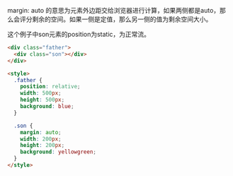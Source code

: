 margin: auto 的意思为元素外边距交给浏览器进行计算，如果两侧都是auto，那么会评分剩余的空间。如果一侧是定值，那么另一侧的值为剩余空间大小。

这个例子中son元素的position为static，为正常流。
```html
<div class="father">
  <div class="son"></div>
</div>

<style>
  .father {
    position: relative;
    width: 500px;
    height: 500px;
    background: blue;
  }

  .son {
    margin: auto;
    width: 200px;
    height: 200px;
    background: yellowgreen;
  }
</style>
```
